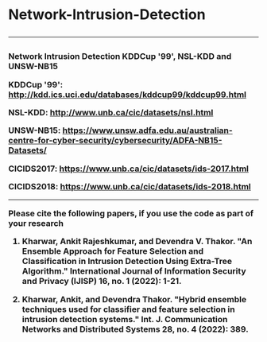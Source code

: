 <H1>Network-Intrusion-Detection
  <hr>

 <H3>Network Intrusion Detection KDDCup '99', NSL-KDD and UNSW-NB15
   
   <b>KDDCup '99': http://kdd.ics.uci.edu/databases/kddcup99/kddcup99.html

<b>NSL-KDD: http://www.unb.ca/cic/datasets/nsl.html

<b>UNSW-NB15: https://www.unsw.adfa.edu.au/australian-centre-for-cyber-security/cybersecurity/ADFA-NB15-Datasets/
 
  <b> CICIDS2017:  https://www.unb.ca/cic/datasets/ids-2017.html
  
  <b> CICIDS2018: https://www.unb.ca/cic/datasets/ids-2018.html

  <hr>
Please cite the following papers, if you use the code as part of your research

1. Kharwar, Ankit Rajeshkumar, and Devendra V. Thakor. "An Ensemble Approach for Feature Selection and Classification in Intrusion Detection Using Extra-Tree Algorithm." International Journal of Information Security and Privacy (IJISP) 16, no. 1 (2022): 1-21.

2. Kharwar, Ankit, and Devendra Thakor. "Hybrid ensemble techniques used for classifier and feature selection in intrusion detection systems." Int. J. Communication Networks and Distributed Systems 28, no. 4 (2022): 389.
